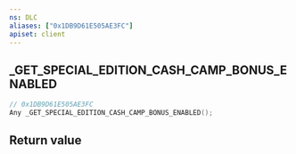 ```yaml
---
ns: DLC
aliases: ["0x1DB9D61E505AE3FC"]
apiset: client
---
```

## _GET_SPECIAL_EDITION_CASH_CAMP_BONUS_ENABLED

```c
// 0x1DB9D61E505AE3FC
Any _GET_SPECIAL_EDITION_CASH_CAMP_BONUS_ENABLED();
```



## Return value